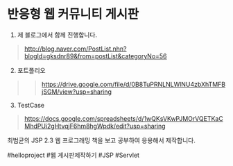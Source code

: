 반응형 웹 커뮤니티 게시판
================

1. 제 블로그에서 함께 진행합니다.


>http://blog.naver.com/PostList.nhn?blogId=gksdnr89&from=postList&categoryNo=56

2. 포트폴리오 

>>https://drive.google.com/file/d/0B8TuPRNLNLWlNU4zbXhTMFBjSGM/view?usp=sharing

3. TestCase 

>https://docs.google.com/spreadsheets/d/1wQKsVKwPJMOrVQETKaCMhdPUi2gHtvqjF6hm8hgWpdk/edit?usp=sharing
 
최범균의 JSP 2.3 웹 프로그래밍 책을 보고 공부하여 응용해서 제작합니다.

\#helloproject \#웹 게시판제작하기 \#JSP \#Servlet
